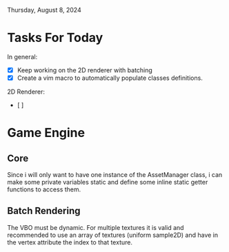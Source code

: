 Thursday, August  8, 2024

# Tasks For Today
 
In general:
  - [X] Keep working on the 2D renderer with batching
  - [X] Create a vim macro to automatically populate classes definitions.

2D Renderer:
  - [ ]  

# Game Engine

## Core

Since i will only want to have one instance of the AssetManager class, i can make some private variables static and define some inline static getter functions to access them.


## Batch Rendering

The VBO must be dynamic.
For multiple textures it is valid and recommended to use an array of textures (uniform sample2D) and have in the vertex attribute the index to that texture.
